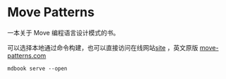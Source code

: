 # Move Patterns

一本关于 Move 编程语言设计模式的书。

可以选择本地通过命令构建，也可以直接访问在线网站[site](https://blog.chrisyy.top/move-patterns/) ，英文原版 [move-patterns.com](https://www.move-patterns.com/)

```
mdbook serve --open
```

